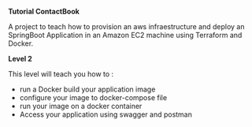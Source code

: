 **Tutorial ContactBook**

A project to teach how to provision an aws infraestructure and deploy an SpringBoot
Application in an Amazon EC2 machine using Terraform and Docker.

**Level 2**

This level will teach you how to : 
- run a Docker build your application image 
- configure your image to docker-compose file 
- run your image on a docker container
- Access your application using swagger and postman

